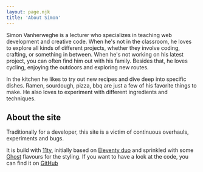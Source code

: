 ```yaml
---
layout: page.njk
title: 'About Simon'
---
```


Simon Vanherweghe is a lecturer who specializes in teaching web development and creative code. When he's not in the classroom, he loves to explore all kinds of different projects, whether they involve coding, crafting, or something in between. When he's not working on his latest project, you can often find him out with his family. Besides that, he loves cycling, enjoying the outdoors and exploring new routes.

In the kitchen he likes to try out new recipes and dive deep into specific dishes. Ramen, sourdough, pizza, bbq are just a few of his favorite things to make. He also loves to experiment with different ingredients and techniques.

## About the site

Traditionally for a developer, this site is a victim of continuous overhauls, experiments and bugs.

It is build with [11ty](https://www.11ty.dev/), initially based on [Eleventy duo](https://github.com/yinkakun/eleventy-duo) and sprinkled with some [Ghost](https://ghost.org/) flavours for the styling. If you want to have a look at the code, you can find it on [GitHub](https://github.com/SimonVanherweghe/SimonVanherweghe.github.io)
